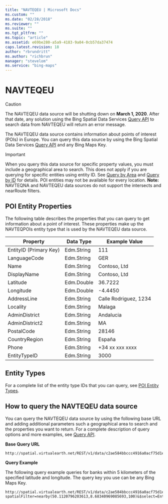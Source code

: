 ```yaml
---
title: "NAVTEQEU | Microsoft Docs"
ms.custom: ""
ms.date: "02/28/2018"
ms.reviewer: ""
ms.suite: ""
ms.tgt_pltfrm: ""
ms.topic: "article"
ms.assetid: e69be280-a5a9-4183-9a04-0cb57da37474
caps.latest.revision: 18
author: "rbrundritt"
ms.author: "richbrun"
manager: "stevelom"
ms.service: "bing-maps"
---
```


# NAVTEQEU

> [!CAUTION]
> The NAVTEQEU data source will be shutting down on **March 1, 2020**. After that date, any solution using the Bing Spatial Data Services [Query API](../query-api/index.md) to search data from NAVTEQEU will return an error message.

The NAVTEQEU data source contains information about points of interest (POIs) in Europe. You can query this data source by using the Bing Spatial Data Services [Query API](../query-api/index.md) and any Bing Maps Key.  
  
> [!IMPORTANT]
>  When you query this data source for specific property values, you must include a geographical area to search. This does not apply if you are querying for specific entities using entity ID. See [Query by Area](../query-api/query-by-area.md) and [Query by ID](../query-api/query-by-id.md) for details. POI entities may not be available for every location. **Note:**  NAVTEQNA and NAVTEQEU data sources do not support the intersects and nearRoute filters.  
  
## POI Entity Properties

The following table describes the properties that you can query to get information about a point of interest. These properties make up the NAVTEQPOIs entity type that is used by the NAVTEQEU data source.  
  
|Property|Data Type|Example Value|  
|--------------|---------------|-------------------|  
|EntityID (Primary Key)|Edm.String|111|  
|LanguageCode|Edm.String|GER|  
|Name|Edm.String|Contoso, Ltd|  
|DisplayName|Edm.String|Contoso, Ltd|  
|Latitude|Edm.Double|36.7222|  
|Longitude|Edm.Double|-4.4450|  
|AddressLine|Edm.String|Calle Rodriguez, 1234|  
|Locality|Edm.String|Malaga|  
|AdminDistrict|Edm.String|Andalucia|  
|AdminDistrict2|Edm.String|MA|  
|PostalCode|Edm.String|28146|  
|CountryRegion|Edm.String|España|  
|Phone|Edm.String|+34 xx xxx xxxx|  
|EntityTypeID|Edm.String|3000|  
  
## Entity Types  
 For a complete list of the entity type IDs that you can query, see [POI Entity Types](../public-data-sources/poi-entity-types.md).  
  
## How to query the NAVTEQEU data source  
 You can query the NAVTEQEU data source by using the following base URL and adding additional parameters such a geographical area to search and the properties you want to return. For a complete description of query options and more examples, see [Query API](../query-api/index.md).  
  
 **Base Query URL**  
  
```url
http://spatial.virtualearth.net/REST/v1/data/c2ae584bbccc4916a0acf75d1e6947b4/NavteqEU/NavteqPOIs  
```  
  
 **Query Example**  
  
 The following query example queries for banks within 5 kilometers of the specified latitude and longitude. The query key you use can be any Bing Maps Key.  
  
```url
http://spatial.virtualearth.net/REST/v1/data/c2ae584bbccc4916a0acf75d1e6947b4/NavteqEU/NavteqPOIs?spatialFilter=nearby(50.1120796203613,8.68340969085693,100)&$select=EntityID,Latitude,Longitude,DisplayName,__Distance,LanguageCode&$top=3&key=anyBingMapsKey  
```